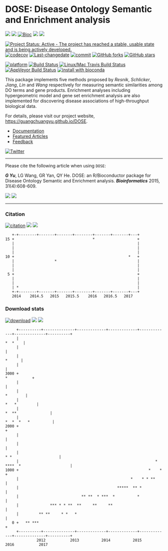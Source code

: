 DOSE: Disease Ontology Semantic and Enrichment analysis
=======================================================

[![](https://img.shields.io/badge/release%20version-3.2.0-green.svg?style=flat)](https://bioconductor.org/packages/DOSE) [![](https://img.shields.io/badge/devel%20version-3.3.1-green.svg?style=flat)](https://github.com/guangchuangyu/DOSE) [![Bioc](http://www.bioconductor.org/shields/years-in-bioc/DOSE.svg)](https://www.bioconductor.org/packages/devel/bioc/html/DOSE.html#since) [![](https://img.shields.io/badge/download-44072/total-blue.svg?style=flat)](https://bioconductor.org/packages/stats/bioc/DOSE) [![](https://img.shields.io/badge/download-2199/month-blue.svg?style=flat)](https://bioconductor.org/packages/stats/bioc/DOSE)

[![Project Status: Active - The project has reached a stable, usable state and is being actively developed.](http://www.repostatus.org/badges/latest/active.svg)](http://www.repostatus.org/#active) [![codecov](https://codecov.io/gh/GuangchuangYu/DOSE/branch/master/graph/badge.svg)](https://codecov.io/gh/GuangchuangYu/DOSE/) [![Last-changedate](https://img.shields.io/badge/last%20change-2017--06--28-green.svg)](https://github.com/GuangchuangYu/DOSE/commits/master) [![commit](http://www.bioconductor.org/shields/commits/bioc/DOSE.svg)](https://www.bioconductor.org/packages/devel/bioc/html/DOSE.html#svn_source) [![GitHub forks](https://img.shields.io/github/forks/GuangchuangYu/DOSE.svg)](https://github.com/GuangchuangYu/DOSE/network) [![GitHub stars](https://img.shields.io/github/stars/GuangchuangYu/DOSE.svg)](https://github.com/GuangchuangYu/DOSE/stargazers)

[![platform](http://www.bioconductor.org/shields/availability/devel/DOSE.svg)](https://www.bioconductor.org/packages/devel/bioc/html/DOSE.html#archives) [![Build Status](http://www.bioconductor.org/shields/build/devel/bioc/DOSE.svg)](https://bioconductor.org/checkResults/devel/bioc-LATEST/DOSE/) [![Linux/Mac Travis Build Status](https://img.shields.io/travis/GuangchuangYu/DOSE/master.svg?label=Mac%20OSX%20%26%20Linux)](https://travis-ci.org/GuangchuangYu/DOSE) [![AppVeyor Build Status](https://img.shields.io/appveyor/ci/Guangchuangyu/DOSE/master.svg?label=Windows)](https://ci.appveyor.com/project/GuangchuangYu/DOSE) [![install with bioconda](https://img.shields.io/badge/install%20with-bioconda-green.svg?style=flat)](http://bioconda.github.io/recipes/bioconductor-dose/README.html)

This package implements five methods proposed by *Resnik*, *Schlicker*, *Jiang*, *Lin* and *Wang* respectively for measuring semantic similarities among DO terms and gene products. Enrichment analyses including hypergeometric model and gene set enrichment analysis are also implemented for discovering disease associations of high-throughput biological data.

For details, please visit our project website, <https://guangchuangyu.github.io/DOSE>.

-   [Documentation](https://guangchuangyu.github.io/DOSE/documentation/)
-   [Featured Articles](https://guangchuangyu.github.io/DOSE/featuredArticles/)
-   [Feedback](https://guangchuangyu.github.io/DOSE/#feedback)

[![Twitter](https://img.shields.io/twitter/url/https/github.com/GuangchuangYu/DOSE.svg?style=social)](https://twitter.com/intent/tweet?hashtags=DOSE&url=http://bioinformatics.oxfordjournals.org/content/31/4/608)

------------------------------------------------------------------------

Please cite the following article when using `DOSE`:

***G Yu***, LG Wang, GR Yan, QY He. DOSE: an R/Bioconductor package for Disease Ontology Semantic and Enrichment analysis. ***Bioinformatics*** 2015, 31(4):608-609.

[![](https://img.shields.io/badge/doi-10.1093/bioinformatics/btu684-green.svg?style=flat)](http://dx.doi.org/10.1093/bioinformatics/btu684) [![](https://img.shields.io/badge/Altmetric-36-green.svg?style=flat)](https://www.altmetric.com/details/2788597)

------------------------------------------------------------------------

### Citation

[![citation](https://img.shields.io/badge/cited%20by-37-green.svg?style=flat)](https://scholar.google.com.hk/scholar?oi=bibs&hl=en&cites=16627502277303919270) [![](https://img.shields.io/badge/cited%20in%20Web%20of%20Science%20Core%20Collection--green.svg?style=flat)](http://apps.webofknowledge.com/InboundService.do?mode=FullRecord&customersID=RID&IsProductCode=Yes&product=WOS&Init=Yes&Func=Frame&DestFail=http%3A%2F%2Fwww.webofknowledge.com&action=retrieve&SrcApp=RID&SrcAuth=RID&SID=T2TqQabyevZvWQ4YHvJ&UT=WOS%3A000350059600025) [![](https://img.shields.io/badge/ESI-Highly%20Cited%20Paper-green.svg?style=flat)](http://apps.webofknowledge.com/InboundService.do?mode=FullRecord&customersID=RID&IsProductCode=Yes&product=WOS&Init=Yes&Func=Frame&DestFail=http%3A%2F%2Fwww.webofknowledge.com&action=retrieve&SrcApp=RID&SrcAuth=RID&SID=T2TqQabyevZvWQ4YHvJ&UT=WOS%3A000350059600025)

       +-+--------+-------+-------+--------+-------+-------+---+
    15 +                                   *                   +
       |                                                       |
       |                                                       |
       |                                                       |
    10 +                                                   *   +
       |                  *                                    |
       |                                                       |
       |                                                       |
     5 +                                                       +
       |                                                       |
       |                                                       |
       | *                                                     |
       +-+--------+-------+-------+--------+-------+-------+---+
       2014    2014.5   2015   2015.5    2016   2016.5   2017   

### Download stats

[![download](http://www.bioconductor.org/shields/downloads/DOSE.svg)](https://bioconductor.org/packages/stats/bioc/DOSE) [![](https://img.shields.io/badge/download-44072/total-blue.svg?style=flat)](https://bioconductor.org/packages/stats/bioc/DOSE) [![](https://img.shields.io/badge/download-2199/month-blue.svg?style=flat)](https://bioconductor.org/packages/stats/bioc/DOSE)

         +----------+--------------+-------------+-------------+-------------+--------------+----------+
         |                                                                                     *  *    |
         |                                                                                             |
         |                                                                                      *      |
         |                                                                                             |
    3000 +                                                                                 *           +
         |                                                                                             |
         |                                                                                    *        |
         |                                                                               *   *         |
         |                                                                         *  **               |
         |                                                                        *  *  *   *          |
    2000 +                                                                                             +
         |                                                                                             |
         |                                                                                             |
         |                                                                     * *                     |
         |                                                             *  ****  *                      |
    1000 +                                                          *    *                             +
         |                                                  *    * * **                                |
         |                                            *****  ** *                                      |
         |                            ** **  * ***  *          *                                       |
         |              *** * * **  **     **     **                                                   |
         |         ** **     * *   *                                                                   |
       0 +   ** ***                                                                                    +
         +----------+--------------+-------------+-------------+-------------+--------------+----------+
                  2012           2013          2014          2015          2016           2017
